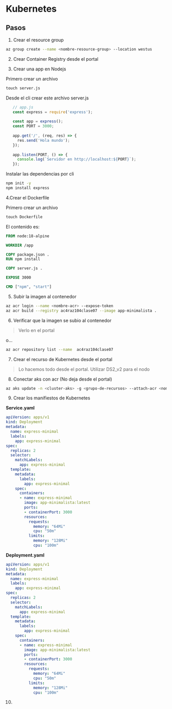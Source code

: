 # Kubernetes

## Pasos 

1. Crear el resource group
   
```bash
az group create --name <nombre-resource-group> --location westus 
```
   
2. Crear Container Registry desde el portal

3. Crear una app en Nodejs

Primero crear un archivo
```cmd
touch server.js
```

Desde el cli crear este archivo server.js
```javascript
   // app.js
   const express = require('express');
   
   const app = express();
   const PORT = 3000;
   
   app.get('/', (req, res) => {
     res.send('Hola mundo');
   });
   
   app.listen(PORT, () => {
     console.log(`Servidor en http://localhost:${PORT}`);
   });
```
    
Instalar las dependencias por cli 
```bash
npm init -y
npm install express 
```

4.Crear el Dockerfile

Primero crear un archivo
```cmd
touch Dockerfile
```

El contenido es:
```Dockerfile
FROM node:18-alpine

WORKDIR /app

COPY package.json .
RUN npm install

COPY server.js .

EXPOSE 3000

CMD ["npm", "start"]
```

5. Subir la imagen al contenedor

```bash
az acr login --name <nombre-acr> --expose-token
az acr build --registry ac4raz104clase07 --image app-minimalista .
```

6. Verificar que la imagen se subio al contenedor

> Verlo en el portal
   
o...
   
```bash
az acr repository list --name  ac4raz104clase07
```

7. Crear el recurso de Kubernetes desde el portal

> Lo hacemos todo desde el portal. Utilizar DS2_v2 para el nodo

8. Conectar aks con acr (No deja desde el portal)
   
```bash
az aks update -n <cluster-aks> -g <grupo-de-recursos> --attach-acr <nombre-acr>
```
   
9. Crear los manifiestos de Kubernetes

**Service.yaml**
```yaml
apiVersion: apps/v1
kind: Deployment
metadata:
  name: express-minimal
  labels:
    app: express-minimal
spec:
  replicas: 2
  selector:
    matchLabels:
      app: express-minimal
  template:
    metadata:
      labels:
        app: express-minimal
    spec:
      containers:
      - name: express-minimal
        image: app-minimalista:latest
        ports:
        - containerPort: 3000
        resources:
          requests:
            memory: "64Mi"
            cpu: "50m"
          limits:
            memory: "128Mi"
            cpu: "100m"
```

**Deployment.yaml**
```yaml
apiVersion: apps/v1
kind: Deployment
metadata:
  name: express-minimal
  labels:
    app: express-minimal
spec:
  replicas: 2
  selector:
    matchLabels:
      app: express-minimal
  template:
    metadata:
      labels:
        app: express-minimal
    spec:
      containers:
      - name: express-minimal
        image: app-minimalista:latest
        ports:
        - containerPort: 3000
        resources:
          requests:
            memory: "64Mi"
            cpu: "50m"
          limits:
            memory: "128Mi"
            cpu: "100m"
```

10. 



